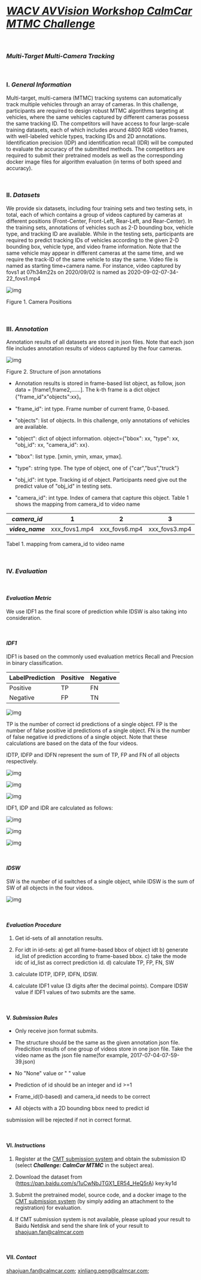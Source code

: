 # ***[WACV AVVision Workshop CalmCar MTMC Challenge](https://avvision.xyz)***

<br/>

### ***Multi-Target Multi-Camera Tracking***  

<br/>

### **I.** ***General Information*** 

Multi-target, multi-camera (MTMC) tracking systems can automatically track multiple vehicles through an array of cameras. In this challenge, participants are required to design robust MTMC algorithms targeting at vehicles, where the same vehicles captured by different cameras possess the same tracking ID.  The competitors will have access to four large-scale training datasets, each of which includes around 4800 RGB video frames, with well-labeled vehicle types, tracking IDs and 2D annotations. Identification precision (IDP) and identification recall (IDR) will be computed to evaluate the accuracy of the submitted methods. The competitors are required to submit their pretrained models as well as the corresponding docker image files for algorithm evaluation (in terms of both speed and accuracy).

  

<br/>

### **II.** ***Datasets***

We provide six datasets, including four training sets and two testing sets, in total, each of which contains a group of videos captured by cameras at different positions (Front-Center, Front-Left, Rear-Left, and Rear-Center). In the training sets, annotations of vehicles such as 2-D bounding box, vehicle type, and tracking ID are available. While in the testing sets, participants are required to predict tracking IDs of vehicles according to the given 2-D bounding box, vehicle type, and video frame information. Note that the same vehicle may appear in different cameras at the same time, and we require the track-ID of the same vehicle to stay the same. Video file is named as starting time+camera name. For instance, video captured by fovs1 at 07h34m22s on 2020/09/02 is named as 2020-09-02-07-34-22_fovs1.mp4

![img](pic/wps1.jpg)

Figure 1. Camera Positions

   <br/>


### **III.** ***Annotation***

Annotation results of all datasets are stored in json files. Note that each json file includes annotation results of videos captured by the four cameras.

![img](pic/wps2.jpg) 

Figure 2. Structure of json annotations

* Annotation results is stored in frame-based list object, as follow, json data = [frame1,frame2,......]. The k-th frame is a dict object {"frame_id"x"objects":xx}。

* "frame_id": int type. Frame number of current frame, 0-based.

* "objects": list of objects. In this challenge, only annotations of vehicles are available. 

* "object": dict of object information. object={"bbox": xx, "type": xx, "obj_id": xx, "camera_id": xx}.

* "bbox": list type. [xmin, ymin, xmax, ymax]. 

* "type": string type. The type of object, one of {"car","bus","truck"}

* "obj_id": int type. Tracking id of object. Participants need give out the predict value of "obj_id" in testing sets. 

* "camera_id": int type. Index of camera that capture this object. Table 1 shows the mapping from camera_id to video name

| ***camera_id***  | 1             | 2             | 3             | 4             |
| ---------------- | ------------- | ------------- | ------------- | ------------- |
| ***video_name*** | xxx_fovs1.mp4 | xxx_fovs6.mp4 | xxx_fovs3.mp4 | xxx_fovs5.mp4 |

Tabel 1. mapping from camera_id to video name

  <br/>


### **IV.** ***Evaluation***  

<br/>


#### ***Evaluation Metric***

We use IDF1 as the final score of prediction while IDSW is also taking into consideration.

  <br/>


#### ***IDF1***

IDF1 is based on the commonly used evaluation metrics Recall and Precsion in binary classification. 

| LabelPrediction | Positive | Negative |
| --------------- | -------- | -------- |
| Positive        | TP       | FN       |
| Negative        | FP       | TN       |

 

![img](pic/wps3.jpg) 

TP is the number of correct id predictions of a single object. FP is the number of false positive id predictions of a single object. FN is the number of false negative id predictions of a single object. Note that these calculations are based on the data of the four videos.

IDTP, IDFP and IDFN represent the sum of TP, FP and FN of all objects respectively.

![img](pic/wps4.jpg) 

![img](pic/wps5.jpg) 

![img](pic/wps6.jpg) 

IDF1, IDP and IDR are calculated as follows:

![img](pic/wps7.jpg) 

![img](pic/wps8.jpg) 

![img](pic/wps9.jpg) 

  <br/>


#### ***IDSW***

SW is the number of id switches of a single object, while IDSW is the sum of SW of all objects in the four videos.

![img](pic/wps10.jpg) 

  <br/>


#### ***Evaluation Procedure***

1. Get id-sets of all annotation results.

2. For idt in id-sets:
      a) get all frame-based bbox of object idt
      b) generate id_list of prediction according to frame-based bbox.
      c) take the mode idc of id_list as correct prediction id.
      d) calculate TP, FP, FN, SW

3. calculate IDTP, IDFP, IDFN, IDSW.

4. calculate IDF1 value (3 digits after the decimal points). Compare IDSW value if IDF1 values of two submits are the same.

  <br/>


#### **V.** ***Submission Rules***

* Only receive json format submits.

* The structure should be the same as the given annotation json file. Predicition results of one group of videos store in one json file. Take the video name as the json file name(for example, 2017-07-04-07-59-39.json)

* No "None" value or " " value

* Prediction of id should be an integer and id >=1   

* Frame_id(0-based) and camera_id needs to be correct

* All objects with a 2D bounding bbox need to predict id

submission will be rejected if not in correct format.

   <br/>


#### **VI.** ***Instructions***

1. Register at the [CMT submission system](https://cmt3.research.microsoft.com/AVV2021/) and obtain the submission ID (select ***Challenge: CalmCar MTMC*** in the subject area).

2. Download the dataset from (https://pan.baidu.com/s/1uCwNbJTGX1_ER54_HeQ5rA)  key:ky1d

3. Submit the pretrained model, source code, and a docker image to the [CMT submission system](https://cmt3.research.microsoft.com/AVV2021/) (by simply adding an attachment to the registration) for evaluation.

4. If CMT submission system is not available, please upload your result to Baidu Netdisk and send the share link of your result to shaojuan.fan@calmcar.com

   <br/>


#### **VII.** ***Contact***

shaojuan.fan@calmcar.com; xinliang.peng@calmcar.com;

 
